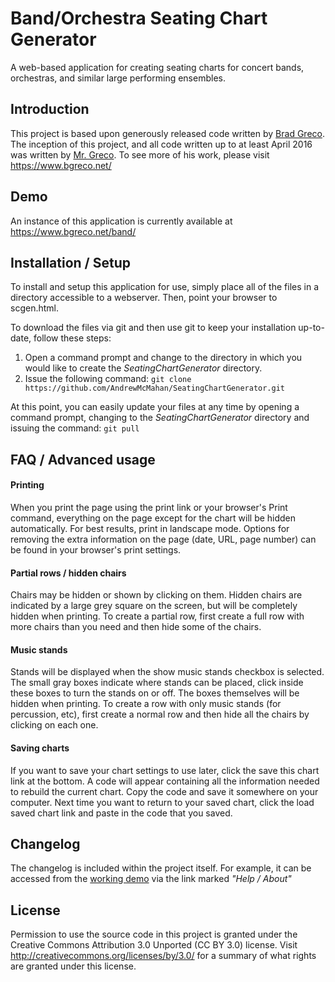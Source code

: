# Band/Orchestra Seating Chart Generator
A web-based application for creating seating charts for concert bands, orchestras, and similar large performing ensembles.


## Introduction
This project is based upon generously released code written by [Brad Greco](https://www.bgreco.net/about).   The inception of this project, and all code written up to at least April 2016 was written by [Mr. Greco](https://www.bgreco.net/about).   To see more of his work, please visit https://www.bgreco.net/


## Demo
An instance of this application is currently available at https://www.bgreco.net/band/

## Installation / Setup
To install and setup this application for use, simply place all of the files in a directory accessible to a webserver.   Then, point your browser to scgen.html.

To download the files via git and then use git to keep your installation up-to-date, follow these steps:

1. Open a command prompt and change to the directory in which you would like to create the *SeatingChartGenerator* directory.
2. Issue the following command: `git clone https://github.com/AndrewMcMahan/SeatingChartGenerator.git`

At this point, you can easily update your files at any time by opening a command prompt, changing to the *SeatingChartGenerator* directory and issuing the command: `git pull`

## FAQ / Advanced usage
#### Printing
When you print the page using the print link or your browser's Print command, everything on the page except for the chart will be hidden automatically. For best results, print in landscape mode.
Options for removing the extra information on the page (date, URL, page number) can be found in your browser's print settings.
#### Partial rows / hidden chairs
Chairs may be hidden or shown by clicking on them. Hidden chairs are indicated by a large grey square on the screen, but will be completely hidden when printing.
To create a partial row, first create a full row with more chairs than you need and then hide some of the chairs.
#### Music stands
Stands will be displayed when the show music stands checkbox is selected. The small gray boxes indicate where stands can be placed, click inside these boxes to turn the stands on or off. The boxes themselves will be hidden when printing.
To create a row with only music stands (for percussion, etc), first create a normal row and then hide all the chairs by clicking on each one.
#### Saving charts
If you want to save your chart settings to use later, click the save this chart link at the bottom. A code will appear containing all the information needed to rebuild the current chart. Copy the code and save it somewhere on your computer. Next time you want to return to your saved chart, click the load saved chart link and paste in the code that you saved.

## Changelog
The changelog is included within the project itself.   For example, it can be accessed from the [working demo](https://www.bgreco.net/band/) via the link marked *"Help / About"*

## License
Permission to use the source code in this project is granted under the Creative Commons Attribution 3.0 Unported (CC BY 3.0) license. Visit http://creativecommons.org/licenses/by/3.0/ for a summary of what rights are granted under this license.
